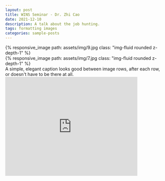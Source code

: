 ```yaml
---
layout: post
title: WINS Seminar - Dr. Zhi Cao
date: 2021-12-10
description: A talk about the job hunting.
tags: formatting images
categories: sample-posts
---
```

<div class="row mt-3">
    <div class="col-sm mt-3 mt-md-0">
        {% responsive_image path: assets/img/9.jpg class: "img-fluid rounded z-depth-1" %}
    </div>
    <div class="col-sm mt-3 mt-md-0">
        {% responsive_image path: assets/img/7.jpg class: "img-fluid rounded z-depth-1" %}
    </div>
</div>
<div class="caption">
    A simple, elegant caption looks good between image rows, after each row, or doesn't have to be there at all.
</div>

<div class="row mt-3">
    <iframe width="420" height="315" src="https://youtu.be/WhOmFU61LG8" frameborder="0" allowfullscreen></iframe>
</div>







